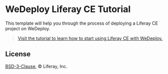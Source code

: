 # WeDeploy Liferay CE Tutorial

This template will help you through the process of deploying a Liferay CE project on WeDeploy.

> [Visit the tutorial to learn how to start using Liferay CE with WeDeploy.](https://wedeploy.com/tutorials/liferay-ce/)

## License

[BSD-3-Clause](./LICENSE.md), © Liferay, Inc.

